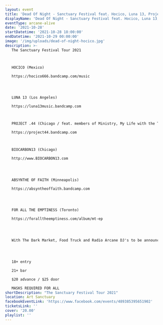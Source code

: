 ```yaml
---
layout: event
title: 'Dead Of Night - Sanctuary Festival feat. Hocico, Luna 13, Project .44, The Dark Market & More!'
displayName: 'Dead Of Night - Sanctuary Festival feat. Hocico, Luna 13, Project .44, The Dark Market & More!'
eventType: arcane-alive
date: '2021-10-28'
startDatetime: '2021-10-28 18:00:00'
endDatetime: '2021-10-29 00:00:00'
image: '/img/uploads/dead-of-night-hocico.jpg'
description: >-
   The Sanctuary Festival Tour 2021



   HOCICO (Mexico)

   https://hocico666.bandcamp.com/music




   LUNA 13 (Los Angeles)

   https://luna13music.bandcamp.com



   PROJECT .44 (Chicago / feat. members of Ministry, My Life with the Thrill Kill Kult, Pigface)

   https://project44.bandcamp.com



   BIOCARBON13 (Chicago)

   http://www.BIOCARBON13.com




   ABSYNTHE OF FAITH (Minneapolis)

   https://absyntheoffaith.bandcamp.com




   FOR ALL THE EMPTINESS (Toronto)

   https://foralltheemptiness.com/album/mt-ep




   With The Dark Market, Food Truck and Radio Arcane DJ's to be announced soon.




   18+ entry

   21+ bar

   $20 advance / $25 door

   MASKS REQUIRED FOR ALL
shortDescription: "The Sanctuary Festival Tour 2021"
location: Art Sanctuary
facebookEventLink: 'https://www.facebook.com/events/489385395651902'
ticketsLink: ''
cover: '20.00'
playlist: ''
---
```

